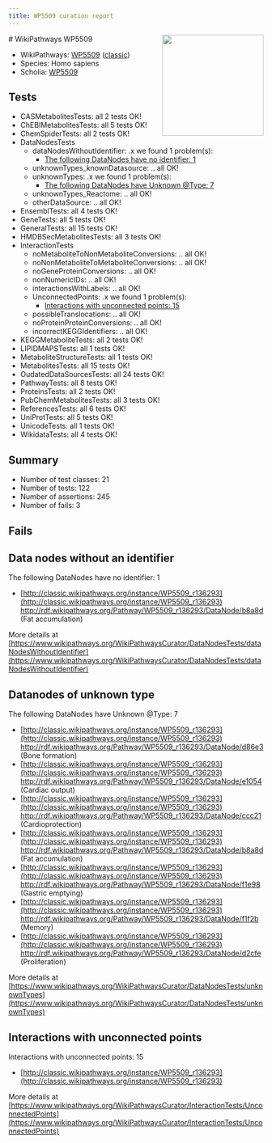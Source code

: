 ```yaml
---
title: WP5509 curation report
---
```


<img style="float: right; width: 200px" src="https://upload.wikimedia.org/wikipedia/commons/thumb/8/83/Wplogo_with_text_500.png/640px-Wplogo_with_text_500.png" />
# WikiPathways WP5509

* WikiPathways: [WP5509](https://wikipathways.org/pathways/WP5509) ([classic](https://classic.wikipathways.org/instance/WP5509))
* Species: Homo sapiens
* Scholia: [WP5509](https://scholia.toolforge.org/wikipathways/WP5509)
## Tests
* CASMetabolitesTests: all 2 tests OK!
* ChEBIMetabolitesTests: all 5 tests OK!
* ChemSpiderTests: all 2 tests OK!
* DataNodesTests
    * dataNodesWithoutIdentifier: .x we found 1 problem(s):
        * [The following DataNodes have no identifier: 1](#d2d32fa0)
    * unknownTypes_knownDatasource: .. all OK!
    * unknownTypes: .x we found 1 problem(s):
        * [The following DataNodes have Unknown @Type: 7](#839973e5)
    * unknownTypes_Reactome: .. all OK!
    * otherDataSource: .. all OK!
* EnsemblTests: all 4 tests OK!
* GeneTests: all 5 tests OK!
* GeneralTests: all 15 tests OK!
* HMDBSecMetabolitesTests: all 3 tests OK!
* InteractionTests
    * noMetaboliteToNonMetaboliteConversions: .. all OK!
    * noNonMetaboliteToMetaboliteConversions: .. all OK!
    * noGeneProteinConversions: .. all OK!
    * nonNumericIDs: .. all OK!
    * interactionsWithLabels: .. all OK!
    * UnconnectedPoints: .x we found 1 problem(s):
        * [Interactions with unconnected points: 15](#7f1d407c)
    * possibleTranslocations: .. all OK!
    * noProteinProteinConversions: .. all OK!
    * incorrectKEGGIdentifiers: .. all OK!
* KEGGMetaboliteTests: all 2 tests OK!
* LIPIDMAPSTests: all 1 tests OK!
* MetaboliteStructureTests: all 1 tests OK!
* MetabolitesTests: all 15 tests OK!
* OudatedDataSourcesTests: all 24 tests OK!
* PathwayTests: all 8 tests OK!
* ProteinsTests: all 2 tests OK!
* PubChemMetabolitesTests: all 3 tests OK!
* ReferencesTests: all 6 tests OK!
* UniProtTests: all 5 tests OK!
* UnicodeTests: all 1 tests OK!
* WikidataTests: all 4 tests OK!


## Summary

* Number of test classes: 21
* Number of tests: 122
* Number of assertions: 245
* Number of fails: 3

## Fails

<a name="d2d32fa0" />

## Data nodes without an identifier

The following DataNodes have no identifier: 1

* [http://classic.wikipathways.org/instance/WP5509_r136293](http://classic.wikipathways.org/instance/WP5509_r136293) http://rdf.wikipathways.org/Pathway/WP5509_r136293/DataNode/b8a8d (Fat
accumulation)


More details at [https://www.wikipathways.org/WikiPathwaysCurator/DataNodesTests/dataNodesWithoutIdentifier](https://www.wikipathways.org/WikiPathwaysCurator/DataNodesTests/dataNodesWithoutIdentifier)

<a name="839973e5" />

## Datanodes of unknown type

The following DataNodes have Unknown @Type: 7

* [http://classic.wikipathways.org/instance/WP5509_r136293](http://classic.wikipathways.org/instance/WP5509_r136293) http://rdf.wikipathways.org/Pathway/WP5509_r136293/DataNode/d86e3 (Bone formation)
* [http://classic.wikipathways.org/instance/WP5509_r136293](http://classic.wikipathways.org/instance/WP5509_r136293) http://rdf.wikipathways.org/Pathway/WP5509_r136293/DataNode/e1054 (Cardiac output)
* [http://classic.wikipathways.org/instance/WP5509_r136293](http://classic.wikipathways.org/instance/WP5509_r136293) http://rdf.wikipathways.org/Pathway/WP5509_r136293/DataNode/ccc21 (Cardioprotection)
* [http://classic.wikipathways.org/instance/WP5509_r136293](http://classic.wikipathways.org/instance/WP5509_r136293) http://rdf.wikipathways.org/Pathway/WP5509_r136293/DataNode/b8a8d (Fat
accumulation)
* [http://classic.wikipathways.org/instance/WP5509_r136293](http://classic.wikipathways.org/instance/WP5509_r136293) http://rdf.wikipathways.org/Pathway/WP5509_r136293/DataNode/f1e98 (Gastric
emptying)
* [http://classic.wikipathways.org/instance/WP5509_r136293](http://classic.wikipathways.org/instance/WP5509_r136293) http://rdf.wikipathways.org/Pathway/WP5509_r136293/DataNode/f1f2b (Memory)
* [http://classic.wikipathways.org/instance/WP5509_r136293](http://classic.wikipathways.org/instance/WP5509_r136293) http://rdf.wikipathways.org/Pathway/WP5509_r136293/DataNode/d2cfe (Proliferation)


More details at [https://www.wikipathways.org/WikiPathwaysCurator/DataNodesTests/unknownTypes](https://www.wikipathways.org/WikiPathwaysCurator/DataNodesTests/unknownTypes)

<a name="7f1d407c" />

## Interactions with unconnected points

Interactions with unconnected points: 15

* [http://classic.wikipathways.org/instance/WP5509_r136293](http://classic.wikipathways.org/instance/WP5509_r136293)


More details at [https://www.wikipathways.org/WikiPathwaysCurator/InteractionTests/UnconnectedPoints](https://www.wikipathways.org/WikiPathwaysCurator/InteractionTests/UnconnectedPoints)

